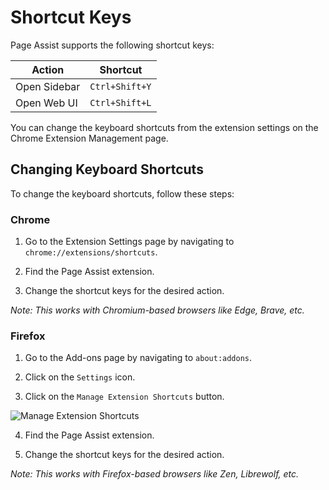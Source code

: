 # Shortcut Keys

Page Assist supports the following shortcut keys:

| Action       | Shortcut       |
| ------------ | -------------- |
| Open Sidebar | `Ctrl+Shift+Y` |
| Open Web UI  | `Ctrl+Shift+L` |

You can change the keyboard shortcuts from the extension settings on the Chrome Extension Management page.

## Changing Keyboard Shortcuts

To change the keyboard shortcuts, follow these steps:

### Chrome

1. Go to the Extension Settings page by navigating to `chrome://extensions/shortcuts`.

2. Find the Page Assist extension.

3. Change the shortcut keys for the desired action.

_*Note*: This works with Chromium-based browsers like Edge, Brave, etc._

### Firefox

1. Go to the Add-ons page by navigating to `about:addons`.

2. Click on the `Settings` icon.

3. Click on the `Manage Extension Shortcuts` button.

![Manage Extension Shortcuts](https://pub-35424b4473484be483c0afa08c69e7da.r2.dev/Screenshot%202025-02-15%20114332.png)

4. Find the Page Assist extension.

5. Change the shortcut keys for the desired action.

_*Note*: This works with Firefox-based browsers like Zen, Librewolf, etc._
